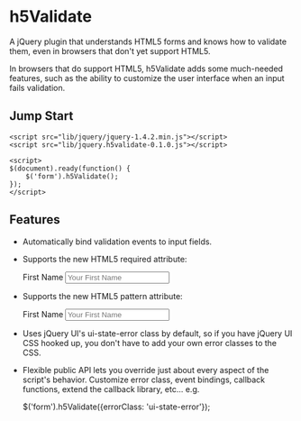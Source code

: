 # h5Validate

A jQuery plugin that understands HTML5 forms and knows how to validate them, even in browsers that don't yet support HTML5.

In browsers that do support HTML5, h5Validate adds some much-needed features, such as the ability to customize the user interface when an input fails validation.

## Jump Start

	<script src="lib/jquery/jquery-1.4.2.min.js"></script>
	<script src="lib/jquery.h5validate-0.1.0.js"></script>

	<script>
	$(document).ready(function() {
		$('form').h5Validate();
	});
	</script>


## Features

* Automatically bind validation events to input fields.

* Supports the new HTML5 required attribute:

	<div><label for="firstName">First Name</label>
		<input id="firstName" name="firstName" type="text" placeholder="Your First Name" title="Your first name must contain at least one letter." required /></div>

* Supports the new HTML5 pattern attribute:

	<div><label for="firstName">First Name</label>
		<input id="firstName" name="firstName" type="text" placeholder="Your First Name" title="Your first name must contain at least one letter." pattern="jQuery" /></div>

* Uses jQuery UI's ui-state-error class by default, so if you have jQuery UI CSS hooked up, you don't have to add your own error classes to the CSS.

* Flexible public API lets you override just about every aspect of the script's behavior. Customize error class, event bindings, callback functions, extend the callback library, etc... e.g.

	$('form').h5Validate({errorClass: 'ui-state-error'});

